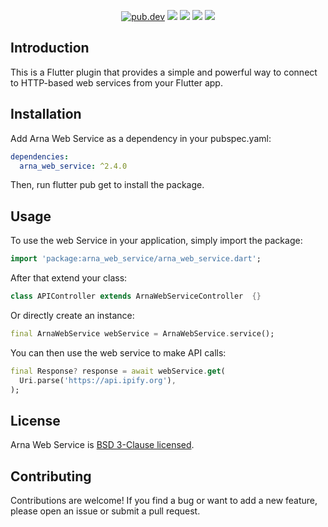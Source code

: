 <p align="center">
  <a href="https://pub.dartlang.org/packages/arna_web_service"><img src="https://img.shields.io/pub/v/arna_web_service.svg" alt="pub.dev"></a>
  <a href="https://github.com/MahanRahmati/"><img src="https://img.shields.io/badge/Maintainer-MahanRahmati-informational"></a>
  <a href="https://github.com/MahanRahmati/arna_web_service/actions/workflows/pana_analysis.yml"><img src="https://github.com/MahanRahmati/arna_web_service/actions/workflows/pana_analysis.yml/badge.svg"></a>
  <a href="https://github.com/MahanRahmati/arna_web_service/actions/workflows/flutter_analysis.yml"><img src="https://github.com/MahanRahmati/arna_web_service/actions/workflows/flutter_analysis.yml/badge.svg"></a>
  <img src="https://img.shields.io/github/license/MahanRahmati/arna_web_service">
</p>

## Introduction

This is a Flutter plugin that provides a simple and powerful way to connect to HTTP-based web services from your Flutter app.

## Installation

Add Arna Web Service as a dependency in your pubspec.yaml:

```yaml
dependencies:
  arna_web_service: ^2.4.0
```

Then, run flutter pub get to install the package.

## Usage

To use the web Service in your application, simply import the package:

```dart
import 'package:arna_web_service/arna_web_service.dart';
```

After that extend your class:

```dart
class APIController extends ArnaWebServiceController  {}
```

Or directly create an instance:

```dart
final ArnaWebService webService = ArnaWebService.service();
```

You can then use the web service to make API calls:

```dart
final Response? response = await webService.get(
  Uri.parse('https://api.ipify.org'),
);

```

## License

Arna Web Service is [BSD 3-Clause licensed](./LICENSE).

## Contributing

Contributions are welcome! If you find a bug or want to add a new feature, please open an issue or submit a pull request.
